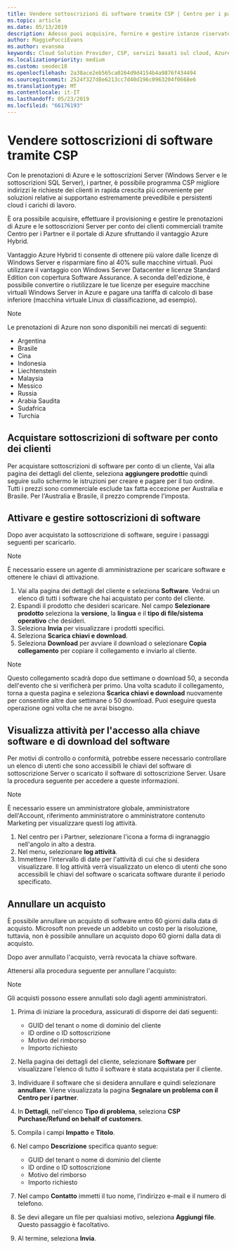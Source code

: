 ```yaml
---
title: Vendere sottoscrizioni di software tramite CSP | Centro per i partner
ms.topic: article
ms.date: 05/13/2019
description: Adesso puoi acquisire, fornire e gestire istanze riservate di Azure e sottoscrizioni server per conto dei clienti commerciali tramite il Centro per i partner Microsoft e il portale di Azure sfruttando Vantaggio Azure Hybrid.
author: MaggiePucciEvans
ms.author: evansma
keywords: Cloud Solution Provider, CSP, servizi basati sul cloud, Azure, istanze riservate di Azure, Windows Server, SQL Server, sottoscrizioni di software
ms.localizationpriority: medium
ms.custom: seodec18
ms.openlocfilehash: 2a38ace2eb565ca0264d9d4154b4a9876f434494
ms.sourcegitcommit: 2524f327d8e6213cc7d40d196c0963204f0668e6
ms.translationtype: MT
ms.contentlocale: it-IT
ms.lasthandoff: 05/23/2019
ms.locfileid: "66176193"
---
```

# <a name="sell-software-subscriptions-through-csp"></a>Vendere sottoscrizioni di software tramite CSP

Con le prenotazioni di Azure e le sottoscrizioni Server (Windows Server e le sottoscrizioni SQL Server), i partner, è possibile programma CSP migliore indirizzi le richieste dei clienti in rapida crescita più conveniente per soluzioni relative ai supportano estremamente prevedibile e persistenti cloud i carichi di lavoro. 

È ora possibile acquisire, effettuare il provisioning e gestire le prenotazioni di Azure e le sottoscrizioni Server per conto dei clienti commerciali tramite Centro per i Partner e il portale di Azure sfruttando il vantaggio Azure Hybrid. 

Vantaggio Azure Hybrid ti consente di ottenere più valore dalle licenze di Windows Server e risparmiare fino al 40% sulle macchine virtuali. Puoi utilizzare il vantaggio con Windows Server Datacenter e licenze Standard Edition con copertura Software Assurance. A seconda dell'edizione, è possibile convertire o riutilizzare le tue licenze per eseguire macchine virtuali Windows Server in Azure e pagare una tariffa di calcolo di base inferiore (macchina virtuale Linux di classificazione, ad esempio).

> [!NOTE]  
> Le prenotazioni di Azure non sono disponibili nei mercati di seguenti:  
> * Argentina
> * Brasile
> * Cina
> * Indonesia
> * Liechtenstein
> * Malaysia
> * Messico
> * Russia
> * Arabia Saudita
> * Sudafrica
> * Turchia

<!--March 20, 2019 - this list of countries was correct as of today. Maggie last updated the list according to FAREAST\v-pubobb in bug 20907186.
-->

## <a name="buy-software-subscriptions-on-behalf-of-customers"></a>Acquistare sottoscrizioni di software per conto dei clienti

Per acquistare sottoscrizioni di software per conto di un cliente, Vai alla pagina dei dettagli del cliente, seleziona **aggiungere prodotti**e quindi seguire sullo schermo le istruzioni per creare e pagare per il tuo ordine. Tutti i prezzi sono commerciale esclude tax fatta eccezione per Australia e Brasile. Per l'Australia e Brasile, il prezzo comprende l'imposta.

## <a name="activate-and-manage-software-subscriptions"></a>Attivare e gestire sottoscrizioni di software

Dopo aver acquistato la sottoscrizione di software, seguire i passaggi seguenti per scaricarlo.

>[!NOTE]
>È necessario essere un agente di amministrazione per scaricare software e ottenere le chiavi di attivazione.

1. Vai alla pagina dei dettagli del cliente e seleziona **Software**. Vedrai un elenco di tutti i software che hai acquistato per conto del cliente. 
2.  Espandi il prodotto che desideri scaricare. Nel campo **Selezionare prodotto** seleziona la **versione**, la **lingua** e il **tipo di file/sistema operativo** che desideri. 
3.  Seleziona **Invia** per visualizzare i prodotti specifici. 
4.  Seleziona **Scarica chiavi e download**. 
5.  Seleziona **Download** per avviare il download o selezionare **Copia collegamento** per copiare il collegamento e inviarlo al cliente. 

>[!NOTE]
>Questo collegamento scadrà dopo due settimane o download 50, a seconda dell'evento che si verificherà per primo. Una volta scaduto il collegamento, torna a questa pagina e seleziona **Scarica chiavi e download** nuovamente per consentire altre due settimane o 50 download. Puoi eseguire questa operazione ogni volta che ne avrai bisogno. 

## <a name="view-activity-for-software-key-access-and-software-downloads"></a>Visualizza attività per l'accesso alla chiave software e di download del software
Per motivi di controllo o conformità, potrebbe essere necessario controllare un elenco di utenti che sono accessibili le chiavi del software di sottoscrizione Server o scaricato il software di sottoscrizione Server. Usare la procedura seguente per accedere a queste informazioni. 

>[!NOTE]
>È necessario essere un amministratore globale, amministratore dell'Account, riferimento amministratore o amministratore contenuto Marketing per visualizzare questi log attività. 

1.  Nel centro per i Partner, selezionare l'icona a forma di ingranaggio nell'angolo in alto a destra. 
2.  Nel menu, selezionare **log attività**.
3.  Immettere l'intervallo di date per l'attività di cui che si desidera visualizzare. Il log attività verrà visualizzato un elenco di utenti che sono accessibili le chiavi del software o scaricata software durante il periodo specificato. 

## <a name="cancel-a-purchase"></a>Annullare un acquisto

È possibile annullare un acquisto di software entro 60 giorni dalla data di acquisto. Microsoft non prevede un addebito un costo per la risoluzione, tuttavia, non è possibile annullare un acquisto dopo 60 giorni dalla data di acquisto.

Dopo aver annullato l'acquisto, verrà revocata la chiave software. 

Attenersi alla procedura seguente per annullare l'acquisto:

>[!NOTE]
>Gli acquisti possono essere annullati solo dagli agenti amministratori. 

1.  Prima di iniziare la procedura, assicurati di disporre dei dati seguenti:
    -   GUID del tenant o nome di dominio del cliente
    -   ID ordine o ID sottoscrizione
    -   Motivo del rimborso
    -   Importo richiesto

2.  Nella pagina dei dettagli del cliente, selezionare **Software** per visualizzare l'elenco di tutto il software è stata acquistata per il cliente. 

3.  Individuare il software che si desidera annullare e quindi selezionare **annullare**. Viene visualizzata la pagina **Segnalare un problema con il Centro per i partner**. 

4.  In **Dettagli**, nell'elenco **Tipo di problema**, seleziona **CSP Purchase/Refund on behalf of customers**.

5.  Compila i campi **Impatto** e **Titolo**. 

6.  Nel campo **Descrizione** specifica quanto segue: 
    -   GUID del tenant o nome di dominio del cliente
    -   ID ordine o ID sottoscrizione
    -   Motivo del rimborso
    -   Importo richiesto

7.  Nel campo **Contatto** immetti il tuo nome, l'indirizzo e-mail e il numero di telefono. 

8.  Se devi allegare un file per qualsiasi motivo, seleziona **Aggiungi file**. Questo passaggio è facoltativo. 

9.  Al termine, seleziona **Invia**.
